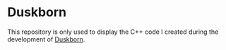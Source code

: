 # Duskborn

This repository is only used to display the C++ code I created during the development of [Duskborn](https://store.steampowered.com/app/2474900/Duskborn/). 
